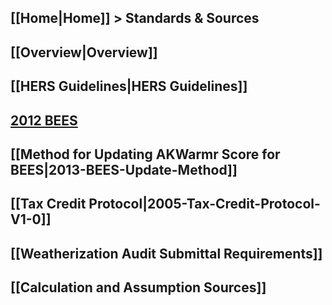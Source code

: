 ## [[Home|Home]] > Standards & Sources

## [[Overview|Overview]]

## [[HERS Guidelines|HERS Guidelines]]

## [2012 BEES](http://www.ahfc.us/files/5014/0328/1907/final_AK_Spec_Amendments_to_IECC_2012_061814.pdf)

## [[Method for Updating AKWarmr Score for BEES|2013-BEES-Update-Method]]

## [[Tax Credit Protocol|2005-Tax-Credit-Protocol-V1-0]]

## [[Weatherization Audit Submittal Requirements]]

## [[Calculation and Assumption Sources]]